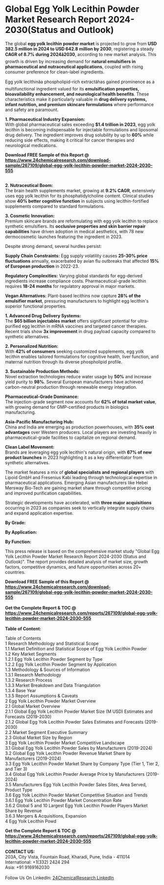 <h1>Global Egg Yolk Lecithin Powder Market Research Report 2024-2030(Status and Outlook)</h1><p>The global <strong>egg yolk lecithin powder market</strong> is projected to grow from <strong>USD 382.5 million in 2024 to USD 642.8 million by 2030</strong>, registering a steady <strong>CAGR of 8.7% during 2024â2030</strong>, according to new market analysis. This growth is driven by increasing demand for <strong>natural emulsifiers in pharmaceutical and nutraceutical applications</strong>, coupled with rising consumer preference for clean-label ingredients.</p><p>Egg yolk lecithinâa phospholipid-rich extractâhas gained prominence as a multifunctional ingredient valued for its <strong>emulsification properties, bioavailability enhancement, and neurological health benefits</strong>. These characteristics make it particularly valuable in <strong>drug delivery systems, infant nutrition, and premium skincare formulations</strong> where performance and safety are paramount.</p><p><strong>1. Pharmaceutical Industry Expansion:</strong><br>
With global pharmaceutical sales exceeding <strong>$1.4 trillion in 2023</strong>, egg yolk lecithin is becoming indispensable for injectable formulations and liposomal drug delivery. The ingredient improves drug solubility by up to <strong>60%</strong> while reducing side effects, making it critical for cancer therapies and neurological medications.</p><div><b>Download FREE Sample of this Report @ 
            <a href="https://www.24chemicalresearch.com/download-sample/267109/global-egg-yolk-lecithin-powder-market-2024-2030-555">
            https://www.24chemicalresearch.com/download-sample/267109/global-egg-yolk-lecithin-powder-market-2024-2030-555</a></b></div><br><p><strong>2. Nutraceutical Boom:</strong><br>
The brain health supplements market, growing at <strong>9.2% CAGR</strong>, extensively uses egg yolk lecithin for its phosphatidylcholine content. Clinical studies show <strong>40% better cognitive function</strong> in subjects using lecithin-fortified supplements compared to standard formulations.</p><p><strong>3. Cosmetic Innovation:</strong><br>
Premium skincare brands are reformulating with egg yolk lecithin to replace synthetic emulsifiers. Its <strong>occlusive properties and skin barrier repair capabilities</strong> have driven adoption in medical aesthetics, with 78 new dermocosmetic launches featuring the ingredient in 2023.</p><p>Despite strong demand, several hurdles persist:</p><p><strong>Supply Chain Constraints:</strong> Egg supply volatility causes <strong>25-30% price fluctuations</strong> annually, exacerbated by avian flu outbreaks that affected <strong>15% of European production</strong> in 2022-23.</p><p><strong>Regulatory Complexities:</strong> Varying global standards for egg-derived ingredients increase compliance costs. Pharmaceutical-grade lecithin requires <strong>18-24 months</strong> for regulatory approval in major markets.</p><p><strong>Vegan Alternatives:</strong> Plant-based lecithins now capture <strong>28% of the emulsifier market</strong>, pressuring manufacturers to highlight egg lecithin's superior functional properties.</p><p><strong>1. Advanced Drug Delivery Systems:</strong><br>
The <strong>$65 billion injectables market</strong> offers significant potential for ultra-purified egg lecithin in mRNA vaccines and targeted cancer therapies. Recent trials show <strong>3x improvement</strong> in drug payload capacity compared to synthetic alternatives.</p><p><strong>2. Personalized Nutrition:</strong><br>
With <strong>42% of consumers</strong> seeking customized supplements, egg yolk lecithin enables tailored formulations for cognitive health, liver function, and maternal nutrition through its diverse phospholipid profile.</p><p><strong>3. Sustainable Production Methods:</strong><br>
Novel extraction technologies reduce water usage by <strong>50%</strong> and increase yield purity to <strong>98%</strong>. Several European manufacturers have achieved carbon-neutral production through renewable energy integration.</p><p><strong>Pharmaceutical-Grade Dominance:</strong><br>
	The injection-grade segment now accounts for <strong>62% of total market value</strong>, with growing demand for GMP-certified products in biologics manufacturing.</p><p><strong>Asia-Pacific Manufacturing Hub:</strong><br>
	China and India are emerging as production powerhouses, with <strong>35% cost advantages</strong> over Western producers. Local players are investing heavily in pharmaceutical-grade facilities to capitalize on regional demand.</p><p><strong>Clean Label Movement:</strong><br>
	Brands are leveraging egg yolk lecithin's natural origin, with <strong>67% of new product launches</strong> in 2023 highlighting it as a key differentiator from synthetic alternatives.</p><p>The market features a mix of <strong>global specialists and regional players</strong> with Lipoid GmbH and Fresenius Kabi leading through technological expertise in pharmaceutical applications. Emerging Asian manufacturers like Hebei Mersway Bio-Tech are gaining market share through competitive pricing and improved purification capabilities.</p><p>Strategic developments have accelerated, with <strong>three major acquisitions</strong> occurring in 2023 as companies seek to vertically integrate supply chains and expand application expertise.</p><p><strong>By Grade:</strong></p><p><strong>By Application:</strong></p><p><strong>By Function:</strong></p><p>This press release is based on the comprehensive market study "Global Egg Yolk Lecithin Powder Market Research Report 2024-2030 (Status and Outlook)". The report provides detailed analysis of market size, growth factors, competitive dynamics, and future opportunities across 20+ countries.</p><div><b>Download FREE Sample of this Report @ 
            <a href="https://www.24chemicalresearch.com/download-sample/267109/global-egg-yolk-lecithin-powder-market-2024-2030-555">
            https://www.24chemicalresearch.com/download-sample/267109/global-egg-yolk-lecithin-powder-market-2024-2030-555</a></b></div><br><div><b>Get the Complete Report & TOC @ 
            <a href="https://www.24chemicalresearch.com/reports/267109/global-egg-yolk-lecithin-powder-market-2024-2030-555">
            https://www.24chemicalresearch.com/reports/267109/global-egg-yolk-lecithin-powder-market-2024-2030-555</a></b></div><br>
            <b>Table of Content:</b><p>Table of Contents<br />
1 Research Methodology and Statistical Scope<br />
1.1 Market Definition and Statistical Scope of Egg Yolk Lecithin Powder<br />
1.2 Key Market Segments<br />
1.2.1 Egg Yolk Lecithin Powder Segment by Type<br />
1.2.2 Egg Yolk Lecithin Powder Segment by Application<br />
1.3 Methodology & Sources of Information<br />
1.3.1 Research Methodology<br />
1.3.2 Research Process<br />
1.3.3 Market Breakdown and Data Triangulation<br />
1.3.4 Base Year<br />
1.3.5 Report Assumptions & Caveats<br />
2 Egg Yolk Lecithin Powder Market Overview<br />
2.1 Global Market Overview<br />
2.1.1 Global Egg Yolk Lecithin Powder Market Size (M USD) Estimates and Forecasts (2019-2030)<br />
2.1.2 Global Egg Yolk Lecithin Powder Sales Estimates and Forecasts (2019-2030)<br />
2.2 Market Segment Executive Summary<br />
2.3 Global Market Size by Region<br />
3 Egg Yolk Lecithin Powder Market Competitive Landscape<br />
3.1 Global Egg Yolk Lecithin Powder Sales by Manufacturers (2019-2024)<br />
3.2 Global Egg Yolk Lecithin Powder Revenue Market Share by Manufacturers (2019-2024)<br />
3.3 Egg Yolk Lecithin Powder Market Share by Company Type (Tier 1, Tier 2, and Tier 3)<br />
3.4 Global Egg Yolk Lecithin Powder Average Price by Manufacturers (2019-2024)<br />
3.5 Manufacturers Egg Yolk Lecithin Powder Sales Sites, Area Served, Product Type<br />
3.6 Egg Yolk Lecithin Powder Market Competitive Situation and Trends<br />
3.6.1 Egg Yolk Lecithin Powder Market Concentration Rate<br />
3.6.2 Global 5 and 10 Largest Egg Yolk Lecithin Powder Players Market Share by Revenue<br />
3.6.3 Mergers & Acquisitions, Expansion<br />
4 Egg Yolk Lecithin Powd</p><div><b>Get the Complete Report & TOC @ 
            <a href="https://www.24chemicalresearch.com/reports/267109/global-egg-yolk-lecithin-powder-market-2024-2030-555">
            https://www.24chemicalresearch.com/reports/267109/global-egg-yolk-lecithin-powder-market-2024-2030-555</a></b></div><br><b>CONTACT US:</b><br>
            203A, City Vista, Fountain Road, Kharadi, Pune, India - 411014<br>
            International: +1(332) 2424 294<br>
            Asia: +91 9169162030 <br><br>
            Follow Us On LinkedIn: <a href="https://www.linkedin.com/company/24chemicalresearch/">24ChemicalResearch LinkedIn</a>